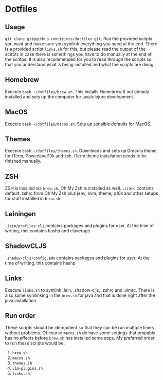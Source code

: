 # Dotfiles

## Usage
`git clone git@github.com:trinne/dotfiles.git`.
Run the provided scripts you want and make sure you symlink everything you need at the end. There is a provided script `links.sh` for this, but please read the output of the scirpts in case there is somethings you have to do manually at the end of the scritps.
It is also recommended for you to read through the scripts so that you understand what is being installed and what the scripts are doing.

## Homebrew
Execute `bash ~/dotfiles/brew.sh`. This installs Homebrew if not already installed and sets up the computer for java/clojure development.

## MacOS
Execute `bash ~/dotfiles/macos.sh`. Sets up sensible defaults for MacOS.

## Themes
Execute `bash ~/dotfiles/themes.sh`. Downloads and sets up Dracula theme for iTerm, Powerlevel10k and zsh. iTerm theme installation needs to be finished manually.

## ZSH
ZSH is insalled via `brew.sh`. Oh My Zsh is installed as well. `.zshrc` contains default .zshrc from Oh My Zsh plus jenv, nvm, theme, p10k and other setups for stuff installed in `brew.sh`

## Leiningen
`.lein/profiles.clj` contains packages and plugins for user. At the time of writing, this contains hashp and cloverage

## ShadowCLJS
`.shadow-cljs/config.edn` contains packages and plugins for user. At the time of writing, this contains hashp

## Links
Execute `links.sh` to symlink .lein, .shadow-cljs, .zshrc and .vimrc. There is also some symlinking in the `brew.sh` for java and that is done right after the java installation.

## Run order
These scripts should be idempotent so that they can be run multiple times without problems. Of course `macos.sh` do have some settings that propably has no effects before `brew.sh` has installed some apps.
My preferred order to run these scripts would be:
1. `brew.sh`
2. `macos.sh`
3. `themes.sh`
4. `vim-plugins.sh`
5. `links.sh`
